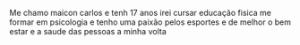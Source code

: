 Me chamo maicon carlos e tenh 17 anos irei cursar educação fisica me formar em psicologia e tenho uma paixão pelos esportes e de melhor o bem estar e a saude das pessoas a minha volta
